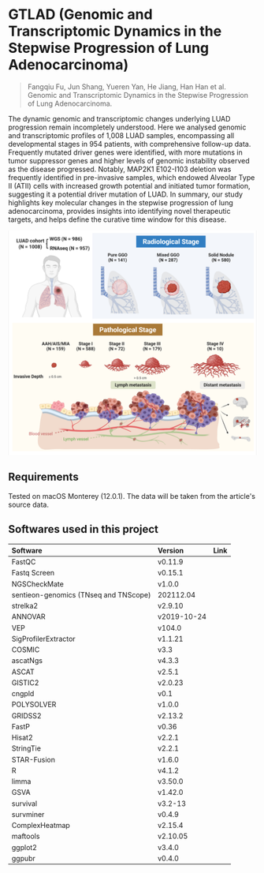 # GTLAD (Genomic and Transcriptomic Dynamics in the Stepwise Progression of Lung Adenocarcinoma)

> Fangqiu Fu, Jun Shang, Yueren Yan, He Jiang, Han Han et al. Genomic and Transcriptomic Dynamics in the Stepwise Progression of Lung Adenocarcinoma.

The dynamic genomic and transcriptomic changes underlying LUAD progression remain incompletely understood. Here we analysed genomic and transcriptomic profiles of 1,008 LUAD samples, encompassing all developmental stages in 954 patients, with comprehensive follow-up data. Frequently mutated driver genes were identified, with more mutations in tumor suppressor genes and higher levels of genomic instability observed as the disease progressed. Notably, MAP2K1 E102-I103 deletion was frequently identified in pre-invasive samples, which endowed Alveolar Type II (ATII) cells with increased growth potential and initiated tumor formation, suggesting it a potential driver mutation of LUAD. In summary, our study highlights key molecular changes in the stepwise progression of lung adenocarcinoma, provides insights into identifying novel therapeutic targets, and helps define the curative time window for this disease.

  <img width="700" alt="study-design" src="./images/overview.png">

## Requirements

Tested on macOS Monterey (12.0.1). The data will be taken from the article's source data.

## Softwares used in this project

| Software                              | Version     | Link |
| :------------------------------------ | :---------- | :--- |
| FastQC                                | v0.11.9     |      |
| Fastq Screen                          | v0.15.1     |      |
| NGSCheckMate                          | v1.0.0      |      |
| sentieon-genomics (TNseq and TNScope) | 202112.04   |      |
| strelka2                              | v2.9.10     |      |
| ANNOVAR                               | v2019-10-24 |      |
| VEP                                   | v104.0      |      |
| SigProfilerExtractor                  | v1.1.21     |      |
| COSMIC                                | v3.3        |      |
| ascatNgs                              | v4.3.3      |      |
| ASCAT                                 | v2.5.1      |      |
| GISTIC2                               | v2.0.23     |      |
| cngpld                                | v0.1        |      |
| POLYSOLVER                            | v1.0.0      |      |
| GRIDSS2                               | v2.13.2     |      |
| FastP                                 | v0.36       |      |
| Hisat2                                | v2.2.1      |      |
| StringTie                             | v2.2.1      |      |
| STAR-Fusion                           | v1.6.0      |      |
| R                                     | v4.1.2      |      |
| limma                                 | v3.50.0     |      |
| GSVA                                  | v1.42.0     |      |
| survival                              | v3.2-13     |      |
| survminer                             | v0.4.9      |      |
| ComplexHeatmap                        | v2.15.4     |      |
| maftools                              | v2.10.05    |      |
| ggplot2                               | v3.4.0      |      |
| ggpubr                                | v0.4.0      |      |
